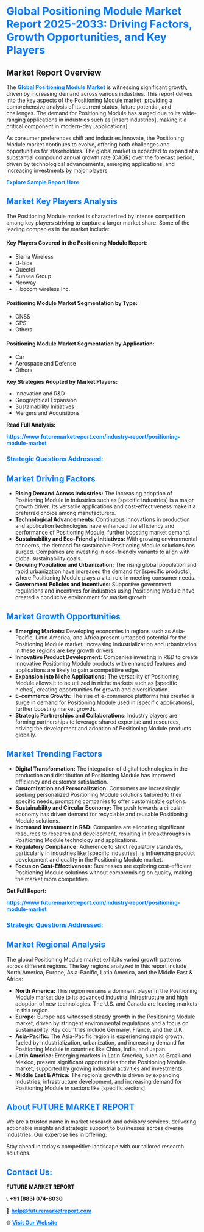 <h1 style="color: #007BFF;">Global Positioning Module Market Report 2025-2033: Driving Factors, Growth Opportunities, and Key Players</h1>

<section id="overview">
<h2>Market Report Overview</h2>
<p>The <a href="https://www.futuremarketreport.com/industry-report/positioning-module-market" style="color: #007BFF; text-decoration: none;"><strong>Global Positioning Module Market</strong></a> is witnessing significant growth, driven by increasing demand across various industries. This report delves into the key aspects of the Positioning Module market, providing a comprehensive analysis of its current status, future potential, and challenges. The demand for Positioning Module has surged due to its wide-ranging applications in industries such as [insert industries], making it a critical component in modern-day [applications].</p>
<p>As consumer preferences shift and industries innovate, the Positioning Module market continues to evolve, offering both challenges and opportunities for stakeholders. The global market is expected to expand at a substantial compound annual growth rate (CAGR) over the forecast period, driven by technological advancements, emerging applications, and increasing investments by major players.</p>
</section>

<section id="overview">
<p><a href="https://www.futuremarketreport.com/request-sample/reportId=75449" style="color: #007BFF; text-decoration: none;"><strong>Explore Sample Report Here</strong></a></p>
</section>

<section id="key-players">
<h2 style="color: #007BFF;">Market Key Players Analysis</h2>
<p>The Positioning Module market is characterized by intense competition among key players striving to capture a larger market share. Some of the leading companies in the market include:</p>
<h4>Key Players Covered in the Positioning Module Report:</h4>
<ul><li>Sierra Wireless</li><li>U-blox</li><li>Quectel</li><li>Sunsea Group</li><li>Neoway</li><li>Fibocom wireless Inc.</li></ul>
<h4>Positioning Module Market Segmentation by Type:</h4>
<ul><li>GNSS</li><li>GPS</li><li>Others</li></ul>

<h4>Positioning Module Market Segmentation by Application:</h4>
<ul><li>Car</li><li>Aerospace and Defense</li><li>Others</li></ul>
<p><strong>Key Strategies Adopted by Market Players:</strong></p>
<ul>
<li>Innovation and R&D</li>
<li>Geographical Expansion</li>
<li>Sustainability Initiatives</li>
<li>Mergers and Acquisitions</li>
</ul>
</section>

<section>
<p><strong>Read Full Analysis: </strong></p><a href="https://www.futuremarketreport.com/industry-report/positioning-module-market" style="color: #007BFF; text-decoration: none;"><strong>https://www.futuremarketreport.com/industry-report/positioning-module-market</strong></a>
<h3 style="color: #007BFF;">Strategic Questions Addressed:</h3>
</section>

<section id="driving-factors">
<h2 style="color: #007BFF;">Market Driving Factors</h2>
<ul>
<li><strong>Rising Demand Across Industries:</strong> The increasing adoption of Positioning Module in industries such as [specific industries] is a major growth driver. Its versatile applications and cost-effectiveness make it a preferred choice among manufacturers.</li>
<li><strong>Technological Advancements:</strong> Continuous innovations in production and application technologies have enhanced the efficiency and performance of Positioning Module, further boosting market demand.</li>
<li><strong>Sustainability and Eco-Friendly Initiatives:</strong> With growing environmental concerns, the demand for sustainable Positioning Module solutions has surged. Companies are investing in eco-friendly variants to align with global sustainability goals.</li>
<li><strong>Growing Population and Urbanization:</strong> The rising global population and rapid urbanization have increased the demand for [specific products], where Positioning Module plays a vital role in meeting consumer needs.</li>
<li><strong>Government Policies and Incentives:</strong> Supportive government regulations and incentives for industries using Positioning Module have created a conducive environment for market growth.</li>
</ul>
</section>

<section id="growth-opportunities">
<h2 style="color: #007BFF;">Market Growth Opportunities</h2>
<ul>
<li><strong>Emerging Markets:</strong> Developing economies in regions such as Asia-Pacific, Latin America, and Africa present untapped potential for the Positioning Module market. Increasing industrialization and urbanization in these regions are key growth drivers.</li>
<li><strong>Innovative Product Development:</strong> Companies investing in R&D to create innovative Positioning Module products with enhanced features and applications are likely to gain a competitive edge.</li>
<li><strong>Expansion into Niche Applications:</strong> The versatility of Positioning Module allows it to be utilized in niche markets such as [specific niches], creating opportunities for growth and diversification.</li>
<li><strong>E-commerce Growth:</strong> The rise of e-commerce platforms has created a surge in demand for Positioning Module used in [specific applications], further boosting market growth.</li>
<li><strong>Strategic Partnerships and Collaborations:</strong> Industry players are forming partnerships to leverage shared expertise and resources, driving the development and adoption of Positioning Module products globally.</li>
</ul>
</section>

<section id="trending-factors">
<h2 style="color: #007BFF;">Market Trending Factors</h2>
<ul>
<li><strong>Digital Transformation:</strong> The integration of digital technologies in the production and distribution of Positioning Module has improved efficiency and customer satisfaction.</li>
<li><strong>Customization and Personalization:</strong> Consumers are increasingly seeking personalized Positioning Module solutions tailored to their specific needs, prompting companies to offer customizable options.</li>
<li><strong>Sustainability and Circular Economy:</strong> The push towards a circular economy has driven demand for recyclable and reusable Positioning Module solutions.</li>
<li><strong>Increased Investment in R&D:</strong> Companies are allocating significant resources to research and development, resulting in breakthroughs in Positioning Module technology and applications.</li>
<li><strong>Regulatory Compliance:</strong> Adherence to strict regulatory standards, particularly in industries like [specific industries], is influencing product development and quality in the Positioning Module market.</li>
<li><strong>Focus on Cost-Effectiveness:</strong> Businesses are exploring cost-efficient Positioning Module solutions without compromising on quality, making the market more competitive.</li>
</ul>
</section>

<section>
<p><strong>Get Full Report: </strong></p><a href="https://www.futuremarketreport.com/industry-report/positioning-module-market" style="color: #007BFF; text-decoration: none;"><strong>https://www.futuremarketreport.com/industry-report/positioning-module-market</strong></a>
<h3 style="color: #007BFF;">Strategic Questions Addressed:</h3>
</section>


<section id="regional-analysis">
<h2 style="color: #007BFF;">Market Regional Analysis</h2>
<p>The global Positioning Module market exhibits varied growth patterns across different regions. The key regions analyzed in this report include North America, Europe, Asia-Pacific, Latin America, and the Middle East & Africa:</p>
<ul>
<li><strong>North America:</strong> This region remains a dominant player in the Positioning Module market due to its advanced industrial infrastructure and high adoption of new technologies. The U.S. and Canada are leading markets in this region.</li>
<li><strong>Europe:</strong> Europe has witnessed steady growth in the Positioning Module market, driven by stringent environmental regulations and a focus on sustainability. Key countries include Germany, France, and the U.K.</li>
<li><strong>Asia-Pacific:</strong> The Asia-Pacific region is experiencing rapid growth, fueled by industrialization, urbanization, and increasing demand for Positioning Module in countries like China, India, and Japan.</li>
<li><strong>Latin America:</strong> Emerging markets in Latin America, such as Brazil and Mexico, present significant opportunities for the Positioning Module market, supported by growing industrial activities and investments.</li>
<li><strong>Middle East & Africa:</strong> The region’s growth is driven by expanding industries, infrastructure development, and increasing demand for Positioning Module in sectors like [specific sectors].</li>
</ul>
</section>

<footer>
<h2 style="color: #007BFF;">About FUTURE MARKET REPORT</h2>
<p>We are a trusted name in market research and advisory services, delivering actionable insights and strategic support to businesses across diverse industries. Our expertise lies in offering:</p>

<p>Stay ahead in today’s competitive landscape with our tailored research solutions.</p>

<h2 style="color: #007BFF;">Contact Us:</h2>
<p><strong>FUTURE MARKET REPORT</strong></p>
<p>📞 <strong>+91 (883) 074-8030</strong></p>
<p>📧 <strong><a href="mailto:help@futuremarketreport.com" style="color: #007BFF;">help@futuremarketreport.com</a></strong></p>
<p>🌐 <strong><a href="https://www.futuremarketreport.com/" style="color: #007BFF;">Visit Our Website</a></strong></p>
</footer>